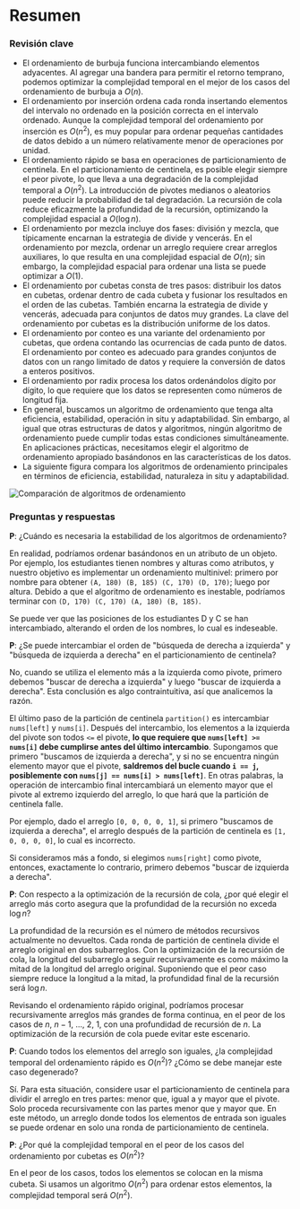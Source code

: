 # Resumen

### Revisión clave

- El ordenamiento de burbuja funciona intercambiando elementos adyacentes. Al agregar una bandera para permitir el retorno temprano, podemos optimizar la complejidad temporal en el mejor de los casos del ordenamiento de burbuja a $O(n)$.
- El ordenamiento por inserción ordena cada ronda insertando elementos del intervalo no ordenado en la posición correcta en el intervalo ordenado. Aunque la complejidad temporal del ordenamiento por inserción es $O(n^2)$, es muy popular para ordenar pequeñas cantidades de datos debido a un número relativamente menor de operaciones por unidad.
- El ordenamiento rápido se basa en operaciones de particionamiento de centinela. En el particionamiento de centinela, es posible elegir siempre el peor pivote, lo que lleva a una degradación de la complejidad temporal a $O(n^2)$. La introducción de pivotes medianos o aleatorios puede reducir la probabilidad de tal degradación. La recursión de cola reduce eficazmente la profundidad de la recursión, optimizando la complejidad espacial a $O(\log n)$.
- El ordenamiento por mezcla incluye dos fases: división y mezcla, que típicamente encarnan la estrategia de divide y vencerás. En el ordenamiento por mezcla, ordenar un arreglo requiere crear arreglos auxiliares, lo que resulta en una complejidad espacial de $O(n)$; sin embargo, la complejidad espacial para ordenar una lista se puede optimizar a $O(1)$.
- El ordenamiento por cubetas consta de tres pasos: distribuir los datos en cubetas, ordenar dentro de cada cubeta y fusionar los resultados en el orden de las cubetas. También encarna la estrategia de divide y vencerás, adecuada para conjuntos de datos muy grandes. La clave del ordenamiento por cubetas es la distribución uniforme de los datos.
- El ordenamiento por conteo es una variante del ordenamiento por cubetas, que ordena contando las ocurrencias de cada punto de datos. El ordenamiento por conteo es adecuado para grandes conjuntos de datos con un rango limitado de datos y requiere la conversión de datos a enteros positivos.
- El ordenamiento por radix procesa los datos ordenándolos dígito por dígito, lo que requiere que los datos se representen como números de longitud fija.
- En general, buscamos un algoritmo de ordenamiento que tenga alta eficiencia, estabilidad, operación in situ y adaptabilidad. Sin embargo, al igual que otras estructuras de datos y algoritmos, ningún algoritmo de ordenamiento puede cumplir todas estas condiciones simultáneamente. En aplicaciones prácticas, necesitamos elegir el algoritmo de ordenamiento apropiado basándonos en las características de los datos.
- La siguiente figura compara los algoritmos de ordenamiento principales en términos de eficiencia, estabilidad, naturaleza in situ y adaptabilidad.

![Comparación de algoritmos de ordenamiento](summary.assets/sorting_algorithms_comparison.png)

### Preguntas y respuestas

**P**: ¿Cuándo es necesaria la estabilidad de los algoritmos de ordenamiento?

En realidad, podríamos ordenar basándonos en un atributo de un objeto. Por ejemplo, los estudiantes tienen nombres y alturas como atributos, y nuestro objetivo es implementar un ordenamiento multinivel: primero por nombre para obtener `(A, 180) (B, 185) (C, 170) (D, 170)`; luego por altura. Debido a que el algoritmo de ordenamiento es inestable, podríamos terminar con `(D, 170) (C, 170) (A, 180) (B, 185)`.

Se puede ver que las posiciones de los estudiantes D y C se han intercambiado, alterando el orden de los nombres, lo cual es indeseable.

**P**: ¿Se puede intercambiar el orden de "búsqueda de derecha a izquierda" y "búsqueda de izquierda a derecha" en el particionamiento de centinela?

No, cuando se utiliza el elemento más a la izquierda como pivote, primero debemos "buscar de derecha a izquierda" y luego "buscar de izquierda a derecha". Esta conclusión es algo contraintuitiva, así que analicemos la razón.

El último paso de la partición de centinela `partition()` es intercambiar `nums[left]` y `nums[i]`. Después del intercambio, los elementos a la izquierda del pivote son todos `<=` el pivote, **lo que requiere que `nums[left] >= nums[i]` debe cumplirse antes del último intercambio**. Supongamos que primero "buscamos de izquierda a derecha", y si no se encuentra ningún elemento mayor que el pivote, **saldremos del bucle cuando `i == j`, posiblemente con `nums[j] == nums[i] > nums[left]`**. En otras palabras, la operación de intercambio final intercambiará un elemento mayor que el pivote al extremo izquierdo del arreglo, lo que hará que la partición de centinela falle.

Por ejemplo, dado el arreglo `[0, 0, 0, 0, 1]`, si primero "buscamos de izquierda a derecha", el arreglo después de la partición de centinela es `[1, 0, 0, 0, 0]`, lo cual es incorrecto.

Si consideramos más a fondo, si elegimos `nums[right]` como pivote, entonces, exactamente lo contrario, primero debemos "buscar de izquierda a derecha".

**P**: Con respecto a la optimización de la recursión de cola, ¿por qué elegir el arreglo más corto asegura que la profundidad de la recursión no exceda $\log n$?

La profundidad de la recursión es el número de métodos recursivos actualmente no devueltos. Cada ronda de partición de centinela divide el arreglo original en dos subarreglos. Con la optimización de la recursión de cola, la longitud del subarreglo a seguir recursivamente es como máximo la mitad de la longitud del arreglo original. Suponiendo que el peor caso siempre reduce la longitud a la mitad, la profundidad final de la recursión será $\log n$.

Revisando el ordenamiento rápido original, podríamos procesar recursivamente arreglos más grandes de forma continua, en el peor de los casos de $n$, $n - 1$, ..., $2$, $1$, con una profundidad de recursión de $n$. La optimización de la recursión de cola puede evitar este escenario.

**P**: Cuando todos los elementos del arreglo son iguales, ¿la complejidad temporal del ordenamiento rápido es $O(n^2)$? ¿Cómo se debe manejar este caso degenerado?

Sí. Para esta situación, considere usar el particionamiento de centinela para dividir el arreglo en tres partes: menor que, igual a y mayor que el pivote. Solo proceda recursivamente con las partes menor que y mayor que. En este método, un arreglo donde todos los elementos de entrada son iguales se puede ordenar en solo una ronda de particionamiento de centinela.

**P**: ¿Por qué la complejidad temporal en el peor de los casos del ordenamiento por cubetas es $O(n^2)$?

En el peor de los casos, todos los elementos se colocan en la misma cubeta. Si usamos un algoritmo $O(n^2)$ para ordenar estos elementos, la complejidad temporal será $O(n^2)$.
